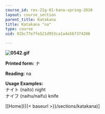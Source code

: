```yaml
---
course_id: res-21g-01-kana-spring-2010
layout: course_section
parent_title: Katakana
title: Katakana "na"
type: course
uid: 92bc77e7fe521d953ca1a4a567374206

---
```


**![0542.gif](/coursemedia/res-21g-01-kana-spring-2010/7c9b9c0ac47e5e5722fac722179a8c9c_0542.gif)**

**Printed form:** ナ

**Reading:** na

**Usage Examples:**  
ナイト (naito) night  
ナイフ (naihu/naifu) knife

\[[Home]({{< baseurl >}}/sections/katakana)\]